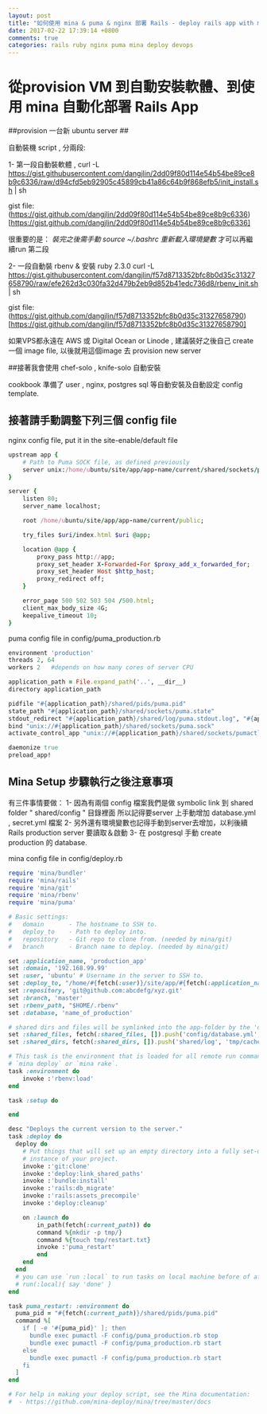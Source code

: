 ```yaml
---
layout: post
title: "如何使用 mina & puma & nginx 部署 Rails - deploy rails app with mina &amp; puma &amp; nginx "
date: 2017-02-22 17:39:14 +0800
comments: true
categories: rails ruby nginx puma mina deploy devops
---
```


# 從provision VM 到自動安裝軟體、到使用 mina 自動化部署 Rails App #

##provision 一台新 ubuntu server ##

自動裝機 script , 分兩段:

1- 第一段自動裝軟體 ,
curl -L https://gist.githubusercontent.com/dangjlin/2dd09f80d114e54b54be89ce8b9c6336/raw/d94cfd5eb92905c45899cb41a86c64b9f868efb5/init_install.sh | sh

gist file: (https://gist.github.com/dangjlin/2dd09f80d114e54b54be89ce8b9c6336)[https://gist.github.com/dangjlin/2dd09f80d114e54b54be89ce8b9c6336]

很重要的是：
*裝完之後需手動 source ~/.bashrc 重新載入環境變數*
才可以再繼續run 第二段

2- 一段自動裝 rbenv  & 安裝 ruby 2.3.0
curl -L https://gist.githubusercontent.com/dangjlin/f57d8713352bfc8b0d35c31327658790/raw/efe262d3c030fa32d479b2eb9d852b41edc736d8/rbenv_init.sh | sh

gist file:
(https://gist.github.com/dangjlin/f57d8713352bfc8b0d35c31327658790)[https://gist.github.com/dangjlin/f57d8713352bfc8b0d35c31327658790]

如果VPS都永遠在 AWS 或 Digital Ocean or Linode ,
建議裝好之後自己 create 一個 image file,
以後就用這個image 去 provision new server


##接著我會使用 chef-solo , knife-solo 自動安裝

cookbook 準備了 user , nginx, postgres sql 等自動安裝及自動設定 config template.


## 接著請手動調整下列三個 config file

nginx config file, put it in the site-enable/default  file

```Ruby
upstream app {
    # Path to Puma SOCK file, as defined previously
    server unix:/home/ubuntu/site/app/app-name/current/shared/sockets/puma.sock fail_timeout=0;
}

server {
    listen 80;
    server_name localhost;

    root /home/ubuntu/site/app/app-name/current/public;

    try_files $uri/index.html $uri @app;

    location @app {
        proxy_pass http://app;
        proxy_set_header X-Forwarded-For $proxy_add_x_forwarded_for;
        proxy_set_header Host $http_host;
        proxy_redirect off;
    }

    error_page 500 502 503 504 /500.html;
    client_max_body_size 4G;
    keepalive_timeout 10;
}


```


puma config file in config/puma_production.rb
```Ruby
environment 'production'
threads 2, 64
workers 2   #depends on how many cores of server CPU

application_path = File.expand_path('..', __dir__)
directory application_path

pidfile "#{application_path}/shared/pids/puma.pid"
state_path "#{application_path}/shared/sockets/puma.state"
stdout_redirect "#{application_path}/shared/log/puma.stdout.log", "#{application_path}/shared/log/puma.stderr.log"
bind "unix://#{application_path}/shared/sockets/puma.sock"
activate_control_app "unix://#{application_path}/shared/sockets/pumactl.sock"

daemonize true
preload_app!

```

## Mina Setup 步驟執行之後注意事項
有三件事情要做：
1- 因為有兩個 config 檔案我們是做 symbolic link 到 shared folder  " shared/config " 目錄裡面
所以記得要server 上手動增加   database.yml , secret.yml 檔案
2- 另外還有環境變數也記得手動到server去增加，以利後續 Rails production server 要讀取＆啟動
3- 在 postgresql 手動 create production 的 database.

mina config file in config/deploy.rb
```Ruby
require 'mina/bundler'
require 'mina/rails'
require 'mina/git'
require 'mina/rbenv'
require 'mina/puma'

# Basic settings:
#   domain       - The hostname to SSH to.
#   deploy_to    - Path to deploy into.
#   repository   - Git repo to clone from. (needed by mina/git)
#   branch       - Branch name to deploy. (needed by mina/git)

set :application_name, 'production_app'
set :domain, '192.168.99.99'
set :user, 'ubuntu' # Username in the server to SSH to.
set :deploy_to, "/home/#{fetch(:user)}/site/app/#{fetch(:application_name)}"
set :repository, 'git@github.com:abcdefg/xyz.git'
set :branch, 'master'
set :rbenv_path, "$HOME/.rbenv"
set :database, 'name_of_production'

# shared dirs and files will be symlinked into the app-folder by the 'deploy:link_shared_paths' step.
set :shared_files, fetch(:shared_files, []).push('config/database.yml', 'config/secrets.yml')
set :shared_dirs, fetch(:shared_dirs, []).push('shared/log', 'tmp/cache', 'shared/pids', 'shared/sockets', 'public', 'vendor')

# This task is the environment that is loaded for all remote run commands, such as
# `mina deploy` or `mina rake`.
task :environment do
    invoke :'rbenv:load'
end

task :setup do

end

desc "Deploys the current version to the server."
task :deploy do
  deploy do
    # Put things that will set up an empty directory into a fully set-up
    # instance of your project.
    invoke :'git:clone'
    invoke :'deploy:link_shared_paths'
    invoke :'bundle:install'
    invoke :'rails:db_migrate'
    invoke :'rails:assets_precompile'
    invoke :'deploy:cleanup'

    on :launch do
        in_path(fetch(:current_path)) do
        command %{mkdir -p tmp/}
        command %{touch tmp/restart.txt}
        invoke :'puma_restart'
        end
    end
  end
  # you can use `run :local` to run tasks on local machine before of after the deploy scripts
  # run(:local){ say 'done' }
end

task puma_restart: :environment do
  puma_pid = "#{fetch(:current_path)}/shared/pids/puma.pid"
  command %[
    if [ -e '#{puma_pid}' ]; then
      bundle exec pumactl -F config/puma_production.rb stop
      bundle exec pumactl -F config/puma_production.rb start
    else
      bundle exec pumactl -F config/puma_production.rb start
    fi
  ]
end

# For help in making your deploy script, see the Mina documentation:
#  - https://github.com/mina-deploy/mina/tree/master/docs

```
